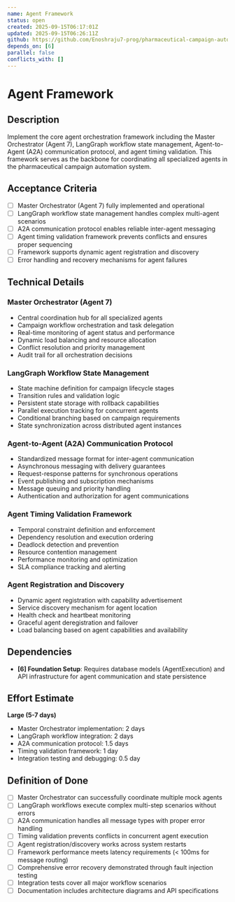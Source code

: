 ```yaml
---
name: Agent Framework
status: open
created: 2025-09-15T06:17:01Z
updated: 2025-09-15T06:26:11Z
github: https://github.com/Enoshraju7-prog/pharmaceutical-campaign-automation/issues/9
depends_on: [6]
parallel: false
conflicts_with: []
---
```


# Agent Framework

## Description

Implement the core agent orchestration framework including the Master Orchestrator (Agent 7), LangGraph workflow state management, Agent-to-Agent (A2A) communication protocol, and agent timing validation. This framework serves as the backbone for coordinating all specialized agents in the pharmaceutical campaign automation system.

## Acceptance Criteria

- [ ] Master Orchestrator (Agent 7) fully implemented and operational
- [ ] LangGraph workflow state management handles complex multi-agent scenarios
- [ ] A2A communication protocol enables reliable inter-agent messaging
- [ ] Agent timing validation framework prevents conflicts and ensures proper sequencing
- [ ] Framework supports dynamic agent registration and discovery
- [ ] Error handling and recovery mechanisms for agent failures

## Technical Details

### Master Orchestrator (Agent 7)
- Central coordination hub for all specialized agents
- Campaign workflow orchestration and task delegation
- Real-time monitoring of agent status and performance
- Dynamic load balancing and resource allocation
- Conflict resolution and priority management
- Audit trail for all orchestration decisions

### LangGraph Workflow State Management
- State machine definition for campaign lifecycle stages
- Transition rules and validation logic
- Persistent state storage with rollback capabilities
- Parallel execution tracking for concurrent agents
- Conditional branching based on campaign requirements
- State synchronization across distributed agent instances

### Agent-to-Agent (A2A) Communication Protocol
- Standardized message format for inter-agent communication
- Asynchronous messaging with delivery guarantees
- Request-response patterns for synchronous operations
- Event publishing and subscription mechanisms
- Message queuing and priority handling
- Authentication and authorization for agent communications

### Agent Timing Validation Framework
- Temporal constraint definition and enforcement
- Dependency resolution and execution ordering
- Deadlock detection and prevention
- Resource contention management
- Performance monitoring and optimization
- SLA compliance tracking and alerting

### Agent Registration and Discovery
- Dynamic agent registration with capability advertisement
- Service discovery mechanism for agent location
- Health check and heartbeat monitoring
- Graceful agent deregistration and failover
- Load balancing based on agent capabilities and availability

## Dependencies

- **[6] Foundation Setup**: Requires database models (AgentExecution) and API infrastructure for agent communication and state persistence

## Effort Estimate

**Large (5-7 days)**
- Master Orchestrator implementation: 2 days
- LangGraph workflow integration: 2 days
- A2A communication protocol: 1.5 days
- Timing validation framework: 1 day
- Integration testing and debugging: 0.5 day

## Definition of Done

- [ ] Master Orchestrator can successfully coordinate multiple mock agents
- [ ] LangGraph workflows execute complex multi-step scenarios without errors
- [ ] A2A communication handles all message types with proper error handling
- [ ] Timing validation prevents conflicts in concurrent agent execution
- [ ] Agent registration/discovery works across system restarts
- [ ] Framework performance meets latency requirements (< 100ms for message routing)
- [ ] Comprehensive error recovery demonstrated through fault injection testing
- [ ] Integration tests cover all major workflow scenarios
- [ ] Documentation includes architecture diagrams and API specifications
